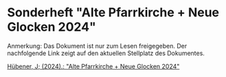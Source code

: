 # Sonderheft "Alte Pfarrkirche + Neue Glocken 2024"

Anmerkung: Das Dokument ist nur zum Lesen freigegeben. Der nachfolgende Link zeigt auf den aktuellen Stellplatz des Dokumentes.

[Hübener, J; (2024).: "Alte Pfarrkirche + Neue Glocken 2024"](https://kirchemahlsdorf-my.sharepoint.com/:b:/g/personal/joachim_huebener_kirche-mahlsdorf_de/EWcFNQGnnzxFkaQ5D5CIFN4BN8KnI0e6fOEufD8cphRK9Q?e=07f0er)

